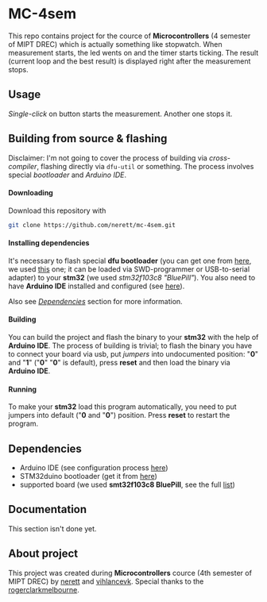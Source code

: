 # MC-4sem
This repo contains project for the cource of **Microcontrollers** (4 semester of MIPT DREC) which is actually something like stopwatch. When measurement starts, the led wents on and the timer starts ticking. The result (current loop and the best result) is displayed right after the measurement stops.

## Usage
*Single-click* on button starts the measurement. Another one stops it.

## Building from source & flashing
Disclaimer: I'm not going to cover the process of building via *cross-compiler*, flashing directly via `dfu-util` or something. The process involves special *bootloader* and *Arduino IDE*.

#### Downloading
Download this repository with

```bash
git clone https://github.com/nerett/mc-4sem.git
```

#### Installing dependencies
It's necessary to flash special **dfu bootloader** (you can get one from [here](https://github.com/rogerclarkmelbourne/STM32duino-bootloader), we used [this](https://github.com/rogerclarkmelbourne/STM32duino-bootloader/blob/master/binaries/generic_boot20_pc13.bin) one; it can be loaded via SWD-programmer or USB-to-serial adapter) to your **stm32** (we used *stm32f103c8 "BluePill"*). You also need to have **Arduino IDE** installed and configured (see [here](https://github.com/rogerclarkmelbourne/Arduino_STM32/wiki)).

Also see [*Dependencies*](https://github.com/nerett/mc-4sem#dependencies) section for more information.

#### Building
You can build the project and flash the binary to your **stm32** with the help of **Arduino IDE**. The process of building is trivial; to flash the binary you have to connect your board via usb, put *jumpers* into undocumented position: "**0**" and "**1**" ("**0**" "**0**" is default), press **reset** and then load the binary via **Arduino IDE**.

#### Running
To make your **stm32** load this program automatically, you need to put jumpers into default ("**0** and "**0**") position. Press **reset** to restart the program.

## Dependencies
 - Arduino IDE (see configuration process [here](https://github.com/rogerclarkmelbourne/Arduino_STM32/wiki))
 - STM32duino bootloader (get it from [here](https://github.com/rogerclarkmelbourne/STM32duino-bootloader))
 - supported board (we used **smt32f103c8 BluePill**, see the full [list](https://github.com/rogerclarkmelbourne/Arduino_STM32/wiki/Supported-hardware))
 
## Documentation
This section isn't done yet.

## About project
This project was created during **Microcontrollers** cource (4th semester of MIPT DREC) by [nerett](https://github.com/nerett) and [vihlancevk](https://github.com/vihlancevk). Special thanks to the [rogerclarkmelbourne](https://github.com/rogerclarkmelbourne).
